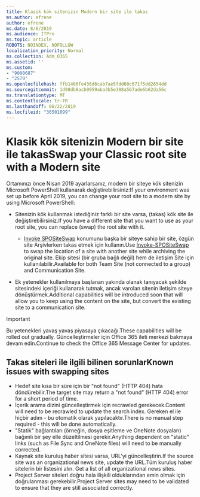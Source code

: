 ```yaml
---
title: Klasik kök sitenizin Modern bir site ile takas
ms.author: efrene
author: efrene
ms.date: 8/6/2019
ms.audience: ITPro
ms.topic: article
ROBOTS: NOINDEX, NOFOLLOW
localization_priority: Normal
ms.collection: Adm_O365
ms.assetid: ''
ms.custom:
- "9000687"
- "2579"
ms.openlocfilehash: ffb1466fe436d6cab7ae5fdd60c671f5dd2654dd
ms.sourcegitcommit: 1d98db8acb9959aba3b5e308a567ade6b62da56c
ms.translationtype: MT
ms.contentlocale: tr-TR
ms.lasthandoff: 08/22/2019
ms.locfileid: "36501099"
---
```

# <a name="swap-your-classic-root-site-with-a-modern-site"></a><span data-ttu-id="4709a-102">Klasik kök sitenizin Modern bir site ile takas</span><span class="sxs-lookup"><span data-stu-id="4709a-102">Swap your Classic root site with a Modern site</span></span>

<span data-ttu-id="4709a-103">Ortamınızı önce Nisan 2019 ayarlarsanız, modern bir siteye kök sitenizin Microsoft PowerShell kullanarak değiştirebilirsiniz:</span><span class="sxs-lookup"><span data-stu-id="4709a-103">If your environment was set up before April 2019, you can change your root site to a modern site by using Microsoft PowerShell:</span></span>

- <span data-ttu-id="4709a-104">Sitenizin kök kullanmak istediğiniz farklı bir site varsa, (takas) kök site ile değiştirebilirsiniz.</span><span class="sxs-lookup"><span data-stu-id="4709a-104">If you have a different site that you want to use as your root site, you can replace (swap) the root site with it.</span></span> 
    - <span data-ttu-id="4709a-105">[Invoke SPOSiteSwap](https://docs.microsoft.com/powershell/module/sharepoint-online/invoke-spositeswap?view=sharepoint-ps) konumunu başka bir siteye sahip bir site, özgün site Arşivlerken takas etmek için kullanın.</span><span class="sxs-lookup"><span data-stu-id="4709a-105">Use [Invoke-SPOSiteSwap](https://docs.microsoft.com/powershell/module/sharepoint-online/invoke-spositeswap?view=sharepoint-ps) to swap the location of a site with another site while archiving the original site.</span></span> <span data-ttu-id="4709a-106">Ekip sitesi (bir gruba bağlı değil) hem de iletişim Site için kullanılabilir.</span><span class="sxs-lookup"><span data-stu-id="4709a-106">Available for both Team Site (not connected to a group) and Communication Site.</span></span> 

- <span data-ttu-id="4709a-107">Ek yetenekler kullanılmaya başlanan yakında olanak tanıyacak şekilde sitesindeki içeriği kullanarak tutmak, ancak varolan sitenin iletişim siteye dönüştürmek.</span><span class="sxs-lookup"><span data-stu-id="4709a-107">Additional capabilities will be introduced soon that will allow you to keep using the content on the site, but convert the existing site to a communication site.</span></span> 
>[!Important]
><span data-ttu-id="4709a-108">Bu yetenekleri yavaş yavaş piyasaya çıkacağı.</span><span class="sxs-lookup"><span data-stu-id="4709a-108">These capabilities will be rolled out gradually.</span></span> <span data-ttu-id="4709a-109">Güncelleştirmeler için Office 365 ileti merkezi bakmaya devam edin.</span><span class="sxs-lookup"><span data-stu-id="4709a-109">Continue to check the Office 365 Message Center for updates.</span></span> 

## <a name="known-issues-with-swapping-sites"></a><span data-ttu-id="4709a-110">Takas siteleri ile ilgili bilinen sorunlar</span><span class="sxs-lookup"><span data-stu-id="4709a-110">Known issues with swapping sites</span></span>

- <span data-ttu-id="4709a-111">Hedef site kısa bir süre için bir "not found" (HTTP 404) hata döndürebilir.</span><span class="sxs-lookup"><span data-stu-id="4709a-111">The target site may return a "not found" (HTTP 404) error for a short period of time.</span></span>
- <span data-ttu-id="4709a-112">İçerik arama dizini güncelleştirmek için recrawled gerekecek.</span><span class="sxs-lookup"><span data-stu-id="4709a-112">Content will need to be recrawled to update the search index.</span></span> <span data-ttu-id="4709a-113">Gereken el ile hiçbir adım - bu otomatik olarak yapılacaktır.</span><span class="sxs-lookup"><span data-stu-id="4709a-113">There is no manual step required - this will be done automatically.</span></span>
- <span data-ttu-id="4709a-114">"Statik" bağlantıları (örneğin, dosya eşitleme ve OneNote dosyaları) bağımlı bir şey elle düzeltilmesi gerekir.</span><span class="sxs-lookup"><span data-stu-id="4709a-114">Anything dependent on "static" links (such as File Sync and OneNote files) will need to be manually corrected.</span></span>
- <span data-ttu-id="4709a-115">Kaynak site kuruluş haber sitesi varsa, URL'yi güncelleştirin.</span><span class="sxs-lookup"><span data-stu-id="4709a-115">If the source site was an organizational news site, update the URL.</span></span><span data-ttu-id="4709a-116">Tüm kuruluş haber sitelerin bir listesini alın.</span><span class="sxs-lookup"><span data-stu-id="4709a-116"> Get a list of all organizational news sites.</span></span>
- <span data-ttu-id="4709a-117">Project Server siteleri doğru hala ilişkili olduklarından emin olmak için doğrulanması gerekebilir.</span><span class="sxs-lookup"><span data-stu-id="4709a-117">Project Server sites may need to be validated to ensure that they are still associated correctly.</span></span>





